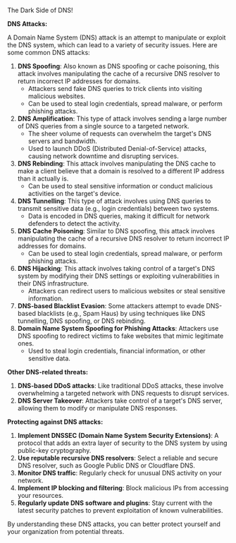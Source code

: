 The Dark Side of DNS!

**DNS Attacks:**

A Domain Name System (DNS) attack is an attempt to manipulate or exploit the DNS system, which can lead to a variety of security issues. Here are some common DNS attacks:

1. **DNS Spoofing**: Also known as DNS spoofing or cache poisoning, this attack involves manipulating the cache of a recursive DNS resolver to return incorrect IP addresses for domains.
	* Attackers send fake DNS queries to trick clients into visiting malicious websites.
	* Can be used to steal login credentials, spread malware, or perform phishing attacks.
2. **DNS Amplification**: This type of attack involves sending a large number of DNS queries from a single source to a targeted network.
	* The sheer volume of requests can overwhelm the target's DNS servers and bandwidth.
	* Used to launch DDoS (Distributed Denial-of-Service) attacks, causing network downtime and disrupting services.
3. **DNS Rebinding**: This attack involves manipulating the DNS cache to make a client believe that a domain is resolved to a different IP address than it actually is.
	* Can be used to steal sensitive information or conduct malicious activities on the target's device.
4. **DNS Tunnelling**: This type of attack involves using DNS queries to transmit sensitive data (e.g., login credentials) between two systems.
	* Data is encoded in DNS queries, making it difficult for network defenders to detect the activity.
5. **DNS Cache Poisoning**: Similar to DNS spoofing, this attack involves manipulating the cache of a recursive DNS resolver to return incorrect IP addresses for domains.
	* Can be used to steal login credentials, spread malware, or perform phishing attacks.
6. **DNS Hijacking**: This attack involves taking control of a target's DNS system by modifying their DNS settings or exploiting vulnerabilities in their DNS infrastructure.
	* Attackers can redirect users to malicious websites or steal sensitive information.
7. **DNS-based Blacklist Evasion**: Some attackers attempt to evade DNS-based blacklists (e.g., Spam Haus) by using techniques like DNS tunnelling, DNS spoofing, or DNS rebinding.
8. **Domain Name System Spoofing for Phishing Attacks**: Attackers use DNS spoofing to redirect victims to fake websites that mimic legitimate ones.
	* Used to steal login credentials, financial information, or other sensitive data.

**Other DNS-related threats:**

1. **DNS-based DDoS attacks**: Like traditional DDoS attacks, these involve overwhelming a targeted network with DNS requests to disrupt services.
2. **DNS Server Takeover**: Attackers take control of a target's DNS server, allowing them to modify or manipulate DNS responses.

**Protecting against DNS attacks:**

1. **Implement DNSSEC (Domain Name System Security Extensions)**: A protocol that adds an extra layer of security to the DNS system by using public-key cryptography.
2. **Use reputable recursive DNS resolvers**: Select a reliable and secure DNS resolver, such as Google Public DNS or Cloudflare DNS.
3. **Monitor DNS traffic**: Regularly check for unusual DNS activity on your network.
4. **Implement IP blocking and filtering**: Block malicious IPs from accessing your resources.
5. **Regularly update DNS software and plugins**: Stay current with the latest security patches to prevent exploitation of known vulnerabilities.

By understanding these DNS attacks, you can better protect yourself and your organization from potential threats.

